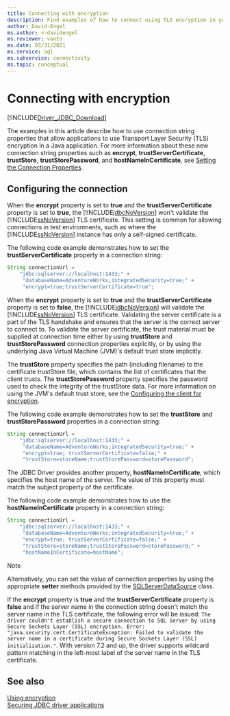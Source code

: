 ```yaml
---
title: Connecting with encryption
description: Find examples of how to connect using TLS encryption in your Java application by using the JDBC driver for SQL Server.
author: David-Engel
ms.author: v-davidengel
ms.reviewer: vanto
ms.date: 03/31/2021
ms.service: sql
ms.subservice: connectivity
ms.topic: conceptual
---
```

# Connecting with encryption

[!INCLUDE[Driver_JDBC_Download](../../includes/driver_jdbc_download.md)]

The examples in this article describe how to use connection string properties that allow applications to use Transport Layer Security (TLS) encryption in a Java application. For more information about these new connection string properties such as **encrypt**, **trustServerCertificate**, **trustStore**, **trustStorePassword**, and **hostNameInCertificate**, see [Setting the Connection Properties](setting-the-connection-properties.md).

## Configuring the connection

When the **encrypt** property is set to **true** and the **trustServerCertificate** property is set to **true**, the [!INCLUDE[jdbcNoVersion](../../includes/jdbcnoversion_md.md)] won't validate the [!INCLUDE[ssNoVersion](../../includes/ssnoversion-md.md)] TLS certificate. This setting is common for allowing connections in test environments, such as where the [!INCLUDE[ssNoVersion](../../includes/ssnoversion-md.md)] instance has only a self-signed certificate.

The following code example demonstrates how to set the **trustServerCertificate** property in a connection string:

```java
String connectionUrl =
    "jdbc:sqlserver://localhost:1433;" +
     "databaseName=AdventureWorks;integratedSecurity=true;" +
     "encrypt=true;trustServerCertificate=true";
```

When the **encrypt** property is set to **true** and the **trustServerCertificate** property is set to **false**, the [!INCLUDE[jdbcNoVersion](../../includes/jdbcnoversion_md.md)] will validate the [!INCLUDE[ssNoVersion](../../includes/ssnoversion-md.md)] TLS certificate. Validating the server certificate is a part of the TLS handshake and ensures that the server is the correct server to connect to. To validate the server certificate, the trust material must be supplied at connection time either by using **trustStore** and **trustStorePassword** connection properties explicitly, or by using the underlying Java Virtual Machine (JVM)'s default trust store implicitly.

The **trustStore** property specifies the path (including filename) to the certificate trustStore file, which contains the list of certificates that the client trusts. The **trustStorePassword** property specifies the password used to check the integrity of the trustStore data. For more information on using the JVM's default trust store, see the [Configuring the client for encryption](configuring-the-client-for-ssl-encryption.md).

The following code example demonstrates how to set the **trustStore** and **trustStorePassword** properties in a connection string:

```java
String connectionUrl =
    "jdbc:sqlserver://localhost:1433;" +
     "databaseName=AdventureWorks;integratedSecurity=true;" +
     "encrypt=true; trustServerCertificate=false;" +
     "trustStore=storeName;trustStorePassword=storePassword";
```

The JDBC Driver provides another property, **hostNameInCertificate**, which specifies the host name of the server. The value of this property must match the subject property of the certificate.

The following code example demonstrates how to use the **hostNameInCertificate** property in a connection string:

```java
String connectionUrl =
    "jdbc:sqlserver://localhost:1433;" +
     "databaseName=AdventureWorks;integratedSecurity=true;" +
     "encrypt=true; trustServerCertificate=false;" +
     "trustStore=storeName;trustStorePassword=storePassword;" +
     "hostNameInCertificate=hostName";
```

> [!NOTE]
> Alternatively, you can set the value of connection properties by using the appropriate **setter** methods provided by the [SQLServerDataSource](reference/sqlserverdatasource-class.md) class.

If the **encrypt** property is **true** and the **trustServerCertificate** property is **false** and if the server name in the connection string doesn't match the server name in the TLS certificate, the following error will be issued: `The driver couldn't establish a secure connection to SQL Server by using Secure Sockets Layer (SSL) encryption. Error: "java.security.cert.CertificateException: Failed to validate the server name in a certificate during Secure Sockets Layer (SSL) initialization."`. With version 7.2 and up, the driver supports wildcard pattern matching in the left-most label of the server name in the TLS certificate.

## See also

[Using encryption](using-ssl-encryption.md)  
[Securing JDBC driver applications](securing-jdbc-driver-applications.md)  
